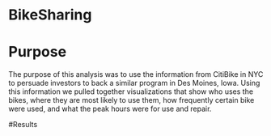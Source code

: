 # BikeSharing

# Purpose
The purpose of this analysis was to use the information from CitiBike in NYC to persuade investors to back a similar program in Des Moines, Iowa.  Using this information we pulled together visualizations that show who uses the bikes, where they are most likely to use them, how frequently certain bike were used, and what the peak hours were for use and repair.

#Results
